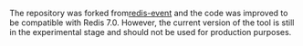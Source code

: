 The repository was forked from[redis-event](https://github.com/maplestoria/redis-event) and the code was improved to be compatible with Redis 7.0. However, the current version of the tool is still in the experimental stage and should not be used for production purposes.